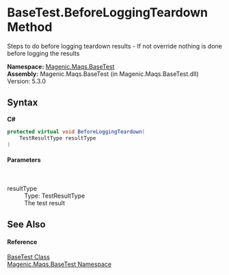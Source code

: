 # BaseTest.BeforeLoggingTeardown Method 
 

Steps to do before logging teardown results - If not override nothing is done before logging the results

**Namespace:**&nbsp;<a href="MAQS_5/BaseTest_AUTOGENERATED/Magenic-Maqs-BaseTest_Namespace">Magenic.Maqs.BaseTest</a><br />**Assembly:**&nbsp;Magenic.Maqs.BaseTest (in Magenic.Maqs.BaseTest.dll) Version: 5.3.0

## Syntax

**C#**<br />
``` C#
protected virtual void BeforeLoggingTeardown(
	TestResultType resultType
)
```


#### Parameters
&nbsp;<dl><dt>resultType</dt><dd>Type: TestResultType<br />The test result</dd></dl>

## See Also


#### Reference
<a href="MAQS_5/BaseTest_AUTOGENERATED/BaseTest_Class">BaseTest Class</a><br /><a href="MAQS_5/BaseTest_AUTOGENERATED/Magenic-Maqs-BaseTest_Namespace">Magenic.Maqs.BaseTest Namespace</a><br />